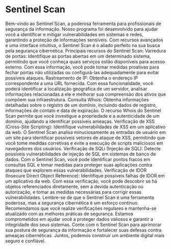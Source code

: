 # Sentinel Scan

Bem-vindo ao Sentinel Scan, a poderosa ferramenta para profissionais de segurança da informação. Nosso programa foi desenvolvido para ajudar você a         identificar e mitigar vulnerabilidades em sistemas e redes, garantindo a proteção de informações sensíveis. Com recursos avançados e uma interface intuitiva, o Sentinel Scan é o aliado perfeito na sua busca pela segurança cibernética. Principais recursos do Sentinel Scan:
        Varredura de portas: Identifique as portas abertas em um determinado sistema, permitindo que você conheça quais serviços estão disponíveis para acesso externo. Com essa informação, você pode tomar medidas proativas para fechar portas não utilizadas ou configurá-las adequadamente para evitar possíveis ataques.
        Rastreamento de IP: Obtenha o endereço IP correspondente a uma URL fornecida. Com essa funcionalidade, você poderá identificar a localização geográfica de um servidor, analisar informações relacionadas a ele e melhorar sua compreensão dos ativos que compõem sua infraestrutura.
        Consulta Whois: Obtenha informações detalhadas sobre o registro de um domínio, incluindo dados de registro, informações de contato e data de expiração. O recurso Whois do Sentinel Scan permite que você investigue a propriedade e a autenticidade de um domínio, ajudando a identificar possíveis ameaças.
        Verificação de XSS (Cross-Site Scripting): Identifique vulnerabilidades de XSS em um aplicativo da web. O Sentinel Scan analisa minuciosamente as entradas de usuário em um site para identificar possíveis vetores de ataque de XSS, permitindo que você tome medidas corretivas e evite a execução de scripts maliciosos em navegadores dos usuários.
        Verificação de SQLi (Injeção de SQL): Detecte possíveis vulnerabilidades de injeção de SQL em sistemas de banco de dados. Com o Sentinel Scan, você pode identificar pontos fracos em consultas SQL e tomar medidas para proteger suas aplicações contra ataques que explorem essas vulnerabilidades.
        Verificação de IDOR (Insecure Direct Object Reference): Identifique possíveis falhas de IDOR em um aplicativo da web. Com essa verificação, você pode descobrir se há objetos referenciados diretamente, sem a devida autenticação ou autorização, e tomar as medidas necessárias para corrigir essas vulnerabilidades.
        Lembre-se de que o Sentinel Scan é uma ferramenta poderosa, mas a segurança cibernética é um esforço contínuo. Recomendamos que você realize verificações regulares e mantenha-se atualizado com as melhores práticas de segurança. Estamos comprometidos em ajudar você a proteger dados valiosos e garantir a integridade dos seus sistemas.
        Conte com o Sentinel Scan para aprimorar sua postura de segurança da informação e fortalecer suas defesas contra ameaças cibernéticas. Juntos, podemos construir um ambiente digital mais seguro e confiável.

    
